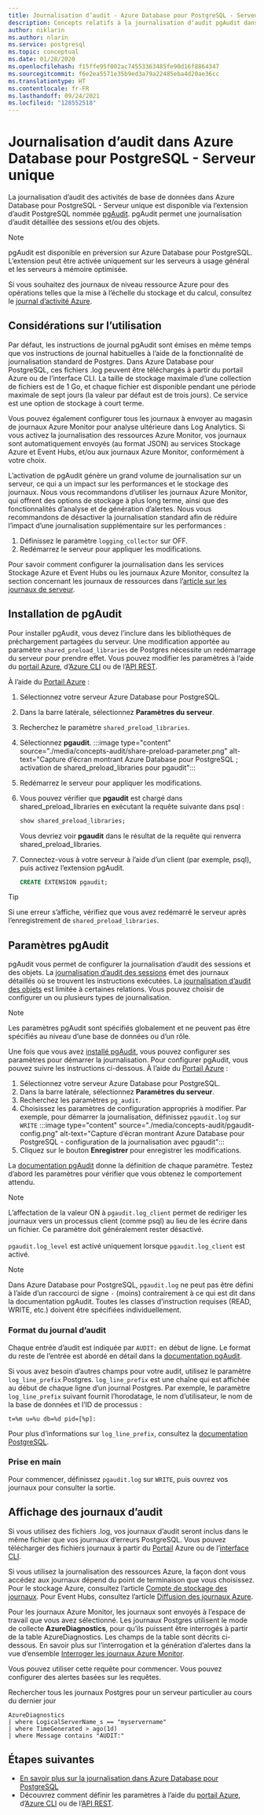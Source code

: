 ```yaml
---
title: Journalisation d’audit - Azure Database pour PostgreSQL - Serveur unique
description: Concepts relatifs à la journalisation d’audit pgAudit dans Azure Database pour PostgreSQL - Serveur unique
author: niklarin
ms.author: nlarin
ms.service: postgresql
ms.topic: conceptual
ms.date: 01/28/2020
ms.openlocfilehash: f15ffe95f002ac74553363485fe90d16f8864347
ms.sourcegitcommit: f6e2ea5571e35b9ed3a79a22485eba4d20ae36cc
ms.translationtype: HT
ms.contentlocale: fr-FR
ms.lasthandoff: 09/24/2021
ms.locfileid: "128552518"
---
```

# <a name="audit-logging-in-azure-database-for-postgresql---single-server"></a>Journalisation d’audit dans Azure Database pour PostgreSQL - Serveur unique

La journalisation d’audit des activités de base de données dans Azure Database pour PostgreSQL - Serveur unique est disponible via l’extension d’audit PostgreSQL nommée [pgAudit](https://www.pgaudit.org/). pgAudit permet une journalisation d’audit détaillée des sessions et/ou des objets.

> [!NOTE]
> pgAudit est disponible en préversion sur Azure Database pour PostgreSQL.
> L’extension peut être activée uniquement sur les serveurs à usage général et les serveurs à mémoire optimisée.

Si vous souhaitez des journaux de niveau ressource Azure pour des opérations telles que la mise à l’échelle du stockage et du calcul, consultez le [journal d’activité Azure](../azure-monitor/essentials/platform-logs-overview.md).

## <a name="usage-considerations"></a>Considérations sur l’utilisation
Par défaut, les instructions de journal pgAudit sont émises en même temps que vos instructions de journal habituelles à l’aide de la fonctionnalité de journalisation standard de Postgres. Dans Azure Database pour PostgreSQL, ces fichiers .log peuvent être téléchargés à partir du portail Azure ou de l’interface CLI. La taille de stockage maximale d’une collection de fichiers est de 1 Go, et chaque fichier est disponible pendant une période maximale de sept jours (la valeur par défaut est de trois jours). Ce service est une option de stockage à court terme.

Vous pouvez également configurer tous les journaux à envoyer au magasin de journaux Azure Monitor pour analyse ultérieure dans Log Analytics. Si vous activez la journalisation des ressources Azure Monitor, vos journaux sont automatiquement envoyés (au format JSON) au services Stockage Azure et Event Hubs, et/ou aux journaux Azure Monitor, conformément à votre choix.

L’activation de pgAudit génère un grand volume de journalisation sur un serveur, ce qui a un impact sur les performances et le stockage des journaux. Nous vous recommandons d’utiliser les journaux Azure Monitor, qui offrent des options de stockage à plus long terme, ainsi que des fonctionnalités d’analyse et de génération d’alertes. Nous vous recommandons de désactiver la journalisation standard afin de réduire l’impact d’une journalisation supplémentaire sur les performances :

   1. Définissez le paramètre `logging_collector` sur OFF. 
   2. Redémarrez le serveur pour appliquer les modifications.

Pour savoir comment configurer la journalisation dans les services Stockage Azure et Event Hubs ou les journaux Azure Monitor, consultez la section concernant les journaux de ressources dans l’[article sur les journaux de serveur](concepts-server-logs.md).

## <a name="installing-pgaudit"></a>Installation de pgAudit

Pour installer pgAudit, vous devez l’inclure dans les bibliothèques de préchargement partagées du serveur. Une modification apportée au paramètre `shared_preload_libraries` de Postgres nécessite un redémarrage du serveur pour prendre effet. Vous pouvez modifier les paramètres à l’aide du [portail Azure](howto-configure-server-parameters-using-portal.md), d’[Azure CLI](howto-configure-server-parameters-using-cli.md) ou de l’[API REST](/rest/api/postgresql/singleserver/configurations/createorupdate).

À l’aide du [Portail Azure](https://portal.azure.com) :

   1. Sélectionnez votre serveur Azure Database pour PostgreSQL.
   2. Dans la barre latérale, sélectionnez **Paramètres du serveur**.
   3. Recherchez le paramètre `shared_preload_libraries`.
   4. Sélectionnez **pgaudit**.
     :::image type="content" source="./media/concepts-audit/share-preload-parameter.png" alt-text="Capture d’écran montrant Azure Database pour PostgreSQL ; activation de shared_preload_libraries pour pgaudit":::
   5. Redémarrez le serveur pour appliquer les modifications.
   6. Vous pouvez vérifier que **pgaudit** est chargé dans shared_preload_libraries en exécutant la requête suivante dans psql :
        ```SQL
      show shared_preload_libraries;
      ```
      Vous devriez voir **pgaudit** dans le résultat de la requête qui renverra shared_preload_libraries.

   7. Connectez-vous à votre serveur à l’aide d’un client (par exemple, psql), puis activez l’extension pgAudit.
      ```SQL
      CREATE EXTENSION pgaudit;
      ```

> [!TIP]
> Si une erreur s’affiche, vérifiez que vous avez redémarré le serveur après l’enregistrement de `shared_preload_libraries`.

## <a name="pgaudit-settings"></a>Paramètres pgAudit

pgAudit vous permet de configurer la journalisation d’audit des sessions et des objets. La [journalisation d’audit des sessions](https://github.com/pgaudit/pgaudit/blob/master/README.md#session-audit-logging) émet des journaux détaillés où se trouvent les instructions exécutées. La [journalisation d’audit des objets](https://github.com/pgaudit/pgaudit/blob/master/README.md#object-audit-logging) est limitée à certaines relations. Vous pouvez choisir de configurer un ou plusieurs types de journalisation. 

> [!NOTE]
> Les paramètres pgAudit sont spécifiés globalement et ne peuvent pas être spécifiés au niveau d’une base de données ou d’un rôle.

Une fois que vous avez [installé pgAudit](#installing-pgaudit), vous pouvez configurer ses paramètres pour démarrer la journalisation. Pour configurer pgAudit, vous pouvez suivre les instructions ci-dessous. À l’aide du [Portail Azure](https://portal.azure.com) :

   1. Sélectionnez votre serveur Azure Database pour PostgreSQL.
   2. Dans la barre latérale, sélectionnez **Paramètres du serveur**.
   3. Recherchez les paramètres `pg_audit`.
   4. Choisissez les paramètres de configuration appropriés à modifier. Par exemple, pour démarrer la journalisation, définissez `pgaudit.log` sur `WRITE` :::image type="content" source="./media/concepts-audit/pgaudit-config.png" alt-text="Capture d’écran montrant Azure Database pour PostgreSQL - configuration de la journalisation avec pgaudit":::
   5. Cliquez sur le bouton **Enregistrer** pour enregistrer les modifications.



La [documentation pgAudit](https://github.com/pgaudit/pgaudit/blob/master/README.md#settings) donne la définition de chaque paramètre. Testez d’abord les paramètres pour vérifier que vous obtenez le comportement attendu.


> [!NOTE]
> L’affectation de la valeur ON à `pgaudit.log_client` permet de rediriger les journaux vers un processus client (comme psql) au lieu de les écrire dans un fichier. Ce paramètre doit généralement rester désactivé. <br> <br>
> `pgaudit.log_level` est activé uniquement lorsque `pgaudit.log_client` est activé.

> [!NOTE]
> Dans Azure Database pour PostgreSQL, `pgaudit.log` ne peut pas être défini à l’aide d’un raccourci de signe `-` (moins) contrairement à ce qui est dit dans la documentation pgAudit. Toutes les classes d’instruction requises (READ, WRITE, etc.) doivent être spécifiées individuellement.

### <a name="audit-log-format"></a>Format du journal d’audit
Chaque entrée d’audit est indiquée par `AUDIT:` en début de ligne. Le format du reste de l’entrée est abordé en détail dans la [documentation pgAudit](https://github.com/pgaudit/pgaudit/blob/master/README.md#format).

Si vous avez besoin d’autres champs pour votre audit, utilisez le paramètre `log_line_prefix` Postgres. `log_line_prefix` est une chaîne qui est affichée au début de chaque ligne d’un journal Postgres. Par exemple, le paramètre `log_line_prefix` suivant fournit l’horodatage, le nom d’utilisateur, le nom de la base de données et l’ID de processus :

```
t=%m u=%u db=%d pid=[%p]:
```

Pour plus d’informations sur `log_line_prefix`, consultez la [documentation PostgreSQL](https://www.postgresql.org/docs/current/runtime-config-logging.html#GUC-LOG-LINE-PREFIX).

### <a name="getting-started"></a>Prise en main
Pour commencer, définissez `pgaudit.log` sur `WRITE`, puis ouvrez vos journaux pour consulter la sortie. 

## <a name="viewing-audit-logs"></a>Affichage des journaux d’audit
Si vous utilisez des fichiers .log, vos journaux d’audit seront inclus dans le même fichier que vos journaux d’erreurs PostgreSQL. Vous pouvez télécharger des fichiers journaux à partir du [Portail](howto-configure-server-logs-in-portal.md) Azure ou de l’[interface CLI](howto-configure-server-logs-using-cli.md). 

Si vous utilisez la journalisation des ressources Azure, la façon dont vous accédez aux journaux dépend du point de terminaison que vous choisissez. Pour le stockage Azure, consultez l’article [Compte de stockage des journaux](../azure-monitor/essentials/resource-logs.md#send-to-azure-storage). Pour Event Hubs, consultez l’article [Diffusion des journaux Azure](../azure-monitor/essentials/resource-logs.md#send-to-azure-event-hubs).

Pour les journaux Azure Monitor, les journaux sont envoyés à l’espace de travail que vous avez sélectionné. Les journaux Postgres utilisent le mode de collecte **AzureDiagnostics**, pour qu’ils puissent être interrogés à partir de la table AzureDiagnostics. Les champs de la table sont décrits ci-dessous. En savoir plus sur l’interrogation et la génération d’alertes dans la vue d’ensemble [Interroger les journaux Azure Monitor](../azure-monitor/logs/log-query-overview.md).

Vous pouvez utiliser cette requête pour commencer. Vous pouvez configurer des alertes basées sur les requêtes.

Rechercher tous les journaux Postgres pour un serveur particulier au cours du dernier jour
```
AzureDiagnostics
| where LogicalServerName_s == "myservername"
| where TimeGenerated > ago(1d) 
| where Message contains "AUDIT:"
```

## <a name="next-steps"></a>Étapes suivantes
- [En savoir plus sur la journalisation dans Azure Database pour PostgreSQL](concepts-server-logs.md)
- Découvrez comment définir les paramètres à l’aide du [portail Azure](howto-configure-server-parameters-using-portal.md), d’[Azure CLI](howto-configure-server-parameters-using-cli.md) ou de l’[API REST](/rest/api/postgresql/singleserver/configurations/createorupdate).
